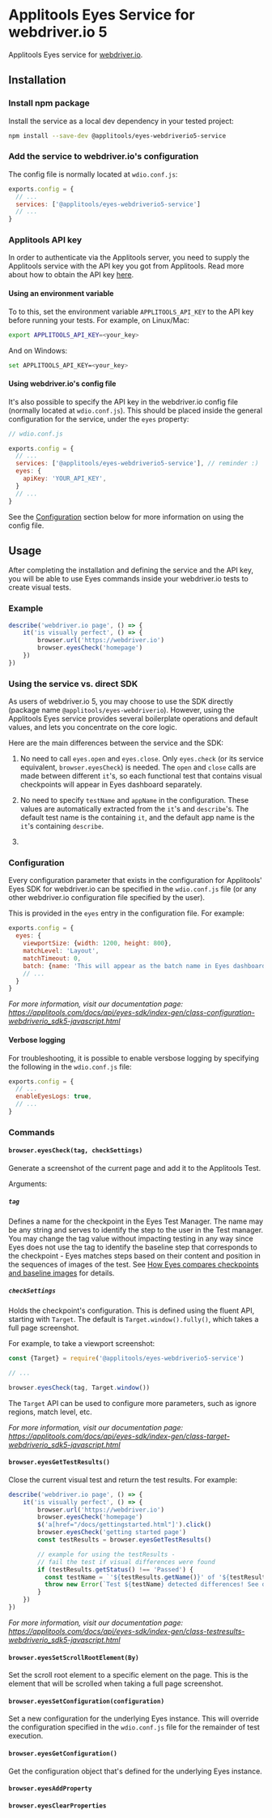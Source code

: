 # Applitools Eyes Service for webdriver.io 5

Applitools Eyes service for [webdriver.io](https://webdriver.io/).

## Installation

### Install npm package

Install the service as a local dev dependency in your tested project:

```bash
npm install --save-dev @applitools/eyes-webdriverio5-service
```

### Add the service to webdriver.io's configuration

The config file is normally located at `wdio.conf.js`:

```js
exports.config = {
  // ...
  services: ['@applitools/eyes-webdriverio5-service']
  // ...
}
```

### Applitools API key

In order to authenticate via the Applitools server, you need to supply the Applitools service with the API key you got from Applitools. Read more about how to obtain the API key [here](https://applitools.com/docs/topics/overview/obtain-api-key.html).

#### Using an environment variable

To to this, set the environment variable `APPLITOOLS_API_KEY` to the API key before running your tests.
For example, on Linux/Mac:

```bash
export APPLITOOLS_API_KEY=<your_key>
```

And on Windows:

```bash
set APPLITOOLS_API_KEY=<your_key>
```

#### Using webdriver.io's config file

It's also possible to specify the API key in the webdriver.io config file (normally located at `wdio.conf.js`). This should be placed inside the general configuration for the service, under the `eyes` property:

```js
// wdio.conf.js

exports.config = {
  // ...
  services: ['@applitools/eyes-webdriverio5-service'], // reminder :)
  eyes: {
    apiKey: 'YOUR_API_KEY',
  }
  // ...
}
```

See the [Configuration](#Configuration) section below for more information on using the config file.

## Usage

After completing the installation and defining the service and the API key, you will be able to use Eyes commands inside your webdriver.io tests to create visual tests.

### Example

```js
describe('webdriver.io page', () => {
    it('is visually perfect', () => {
        browser.url('https://webdriver.io')
        browser.eyesCheck('homepage')
    })
})
```

### Using the service vs. direct SDK

As users of webdriver.io 5, you may choose to use the SDK directly (package name `@applitools/eyes-webdriverio`). However, using the Applitools Eyes service provides several boilerplate operations and default values, and lets you concentrate on the core logic.

Here are the main differences between the service and the SDK:

1. No need to call `eyes.open` and `eyes.close`. Only `eyes.check` (or its service equivalent, `browser.eyesCheck`) is needed. The `open` and `close` calls are made between different `it`'s, so each functional test that contains visual checkpoints will appear in Eyes dashboard separately.

2. No need to specify `testName` and `appName` in the configuration. These values are automatically extracted from the `it`'s and `describe`'s. The default test name is the containing `it`, and the default app name is the `it`'s containing `describe`.

3. 

### Configuration

Every configuration parameter that exists in the configuration for Applitools' Eyes SDK for webdriver.io can be specified in the `wdio.conf.js` file (or any other webdriver.io configuration file specified by the user).

This is provided in the `eyes` entry in the configuration file. For example:

```js
exports.config = {
  eyes: {
    viewportSize: {width: 1200, height: 800},
    matchLevel: 'Layout',
    matchTimeout: 0,
    batch: {name: 'This will appear as the batch name in Eyes dashboard'},
    // ...
  }
}
```

_For more information, visit our documentation page: https://applitools.com/docs/api/eyes-sdk/index-gen/class-configuration-webdriverio_sdk5-javascript.html_

#### Verbose logging

For troubleshooting, it is possible to enable versbose logging by specifying the following in the `wdio.conf.js` file:

```js
exports.config = {
  // ...
  enableEyesLogs: true,
  // ...
}
```

### Commands

#### `browser.eyesCheck(tag, checkSettings)`

Generate a screenshot of the current page and add it to the Applitools Test.

Arguments:

##### `tag`

Defines a name for the checkpoint in the Eyes Test Manager. The name may be any string and serves to identify the step to the user in the Test manager. You may change the tag value without impacting testing in any way since Eyes does not use the tag to identify the baseline step that corresponds to the checkpoint - Eyes matches steps based on their content and position in the sequences of images of the test. See [How Eyes compares checkpoints and baseline images](https://applitools.com/docs/topics/general-concepts/how-eyes-compares-checkpoints.html) for details.

##### `checkSettings`

Holds the checkpoint's configuration. This is defined using the fluent API, starting with `Target`. The default is `Target.window().fully()`, which takes a full page screenshot.

For example, to take a viewport screenshot:

```js
const {Target} = require('@applitools/eyes-webdriverio5-service')

// ...

browser.eyesCheck(tag, Target.window())
```

The `Target` API can be used to configure more parameters, such as ignore regions, match level, etc.

_For more information, visit our documentation page: https://applitools.com/docs/api/eyes-sdk/index-gen/class-target-webdriverio_sdk5-javascript.html_

#### `browser.eyesGetTestResults()`

Close the current visual test and return the test results. For example:

```js
describe('webdriver.io page', () => {
    it('is visually perfect', () => {
        browser.url('https://webdriver.io')
        browser.eyesCheck('homepage')
        $('a[href="/docs/gettingstarted.html"]').click()
        browser.eyesCheck('getting started page')
        const testResults = browser.eyesGetTestResults()

        // example for using the testResults -
        // fail the test if visual differences were found
        if (testResults.getStatus() !== 'Passed') {
          const testName = `'${testResults.getName()}' of '${testResults.getAppName()}'`
          throw new Error(`Test ${testName} detected differences! See details at: ${testResults.getUrl()}`)
        }
    })
})
```

_For more information, visit our documentation page: https://applitools.com/docs/api/eyes-sdk/index-gen/class-testresults-webdriverio_sdk5-javascript.html_

#### `browser.eyesSetScrollRootElement(By)`

Set the scroll root element to a specific element on the page. This is the element that will be scrolled when taking a full page screenshot.

#### `browser.eyesSetConfiguration(configuration)`

Set a new configuration for the underlying Eyes instance. This will override the configuration specified in the `wdio.conf.js` file for the remainder of test execution.

#### `browser.eyesGetConfiguration()`

Get the configuration object that's defined for the underlying Eyes instance.

#### `browser.eyesAddProperty`

#### `browser.eyesClearProperties`
